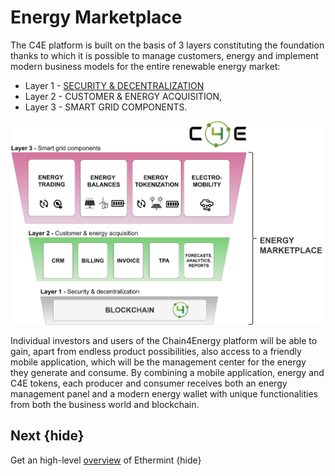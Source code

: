 <!--
  order: 2
-->
# Energy Marketplace

The C4E platform is built on the basis of 3 layers constituting the foundation thanks to which it is possible to manage customers, energy and implement modern business models for the entire renewable energy market:



* Layer 1 - [SECURITY & DECENTRALIZATION](./sec.md)
* Layer 2 - CUSTOMER & ENERGY ACQUISITION,
* Layer 3 - SMART GRID COMPONENTS.

![alt_text](./images/intro2.png "image_tooltip")


Individual investors and users of the Chain4Energy platform will be able to gain, apart from endless product possibilities, also access to a friendly mobile application, which will be the management center for the energy they generate and consume. By combining a mobile application, energy and C4E tokens, each producer and consumer receives both an energy management panel and a modern energy wallet with unique functionalities from both the business world and blockchain.


## Next {hide}

Get an high-level [overview](README.md) of Ethermint {hide}
